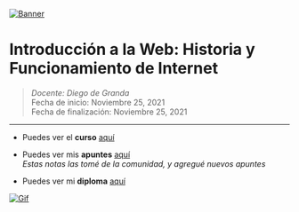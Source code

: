 [![Banner](https://png.pngtree.com/thumb_back/fw800/back_our/20190622/ourmid/pngtree-technology-life-internet-banner-background-image_209906.jpg "Banner")](https://png.pngtree.com/thumb_back/fw800/back_our/20190622/ourmid/pngtree-technology-life-internet-banner-background-image_209906.jpg "Banner")

# Introducción a la Web: Historia y Funcionamiento de Internet

> *Docente: Diego de Granda*
> <br>
> Fecha de inicio: Noviembre 25, 2021
> <br>
> Fecha de finalización: Noviembre 25, 2021

------------
- Puedes ver el **curso** [aquí](https://platzi.com/clases/introweb/ "aquí")

- Puedes ver mis **apuntes**  [aquí](https://steep-bridge-4be.notion.site/Introducci-n-a-la-Web-Historia-y-Funcionamiento-de-Internet-915f1739a4f740a48778cf6195c700de "aquí") <br>
*Estas notas las tomé de la comunidad, y agregué nuevos apuntes*
- Puedes ver mi **diploma** [aquí](https://platzi.com/p/Valenciajcamilo/curso/2053-introweb/diploma/detalle/ "aquí")

[![Gif](https://media4.giphy.com/media/dwmNhd5H7YAz6/giphy.gif "Gif")](https://media4.giphy.com/media/dwmNhd5H7YAz6/giphy.gif "Gif")

